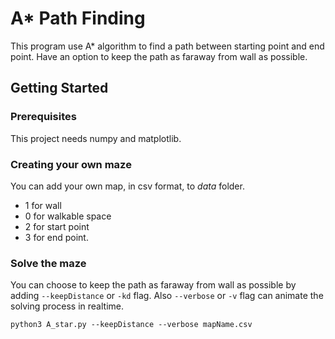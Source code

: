 # A* Path Finding
This program use A* algorithm to find a path between starting point and end point. Have an option to keep the path as faraway from wall as possible.

## Getting Started
### Prerequisites
This project needs numpy and matplotlib.

### Creating your own maze
You can add your own map, in csv format, to *data* folder.
- 1 for wall
- 0 for walkable space
- 2 for start point
- 3 for end point.

### Solve the maze
You can choose to keep the path as faraway from wall as possible by adding `--keepDistance` or `-kd` flag. Also `--verbose` or `-v` flag can animate the solving process in realtime.
```
python3 A_star.py --keepDistance --verbose mapName.csv
```

